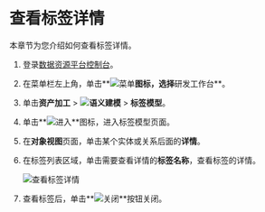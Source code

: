 # 查看标签详情

本章节为您介绍如何查看标签详情。

1.  登录[数据资源平台控制台](https://dataq.console.aliyun.com)。

2.  在菜单栏左上角，单击**![菜单](https://static-aliyun-doc.oss-accelerate.aliyuncs.com/assets/img/zh-CN/6504337061/p188771.png)**图标，选择**研发工作台**。

3.  单击**资产加工** \> **![语义建模](https://static-aliyun-doc.oss-accelerate.aliyuncs.com/assets/img/zh-CN/1290330161/p208848.png)** \> **标签模型**。

4.  单击**![进入](https://static-aliyun-doc.oss-accelerate.aliyuncs.com/assets/img/zh-CN/6504337061/p188815.png)**图标，进入标签模型页面。

5.  在**对象视图**页面，单击某个实体或关系后面的**详情**。

6.  在标签列表区域，单击需要查看详情的**标签名称**，查看标签的详情。

    ![查看标签详情](https://static-aliyun-doc.oss-accelerate.aliyuncs.com/assets/img/zh-CN/0916140161/p211966.png)

7.  查看标签后，单击**![关闭](https://static-aliyun-doc.oss-accelerate.aliyuncs.com/assets/img/zh-CN/4017884061/p180042.png)**按钮关闭。


